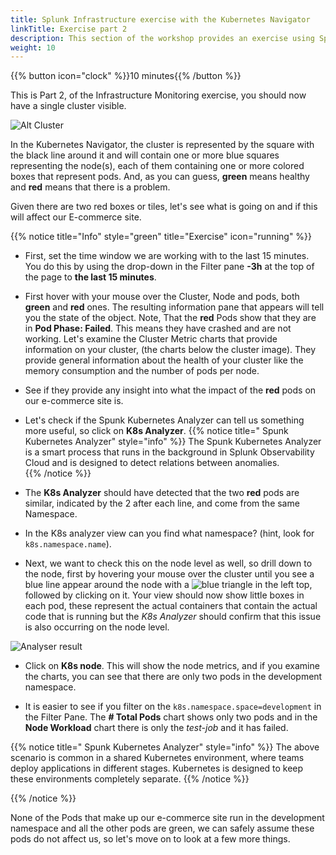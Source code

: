 ```yaml
---
title: Splunk Infrastructure exercise with the Kubernetes Navigator
linkTitle: Exercise part 2
description: This section of the workshop provides an exercise using Splunk infra monitoring based on the Kubernetes Navigator.
weight: 10
---
```


{{% button icon="clock" %}}10 minutes{{% /button %}}

This is Part 2, of the Infrastructure Monitoring exercise, you should now have a single cluster visible.

![Alt Cluster](../images/k8s-cluster.png?width=30vw)

In the Kubernetes Navigator, the cluster is represented by the square with the black line around it and will contain one or more blue squares representing the node(s), each of them containing one or more colored boxes that represent pods. And, as you can guess, **green** means healthy and **red** means that there is a problem.

Given there are two red boxes or tiles, let's see what is going on and if this will affect our E-commerce site.

{{% notice title="Info" style="green" title="Exercise" icon="running" %}}

* First, set the time window we are working with to the last 15 minutes. You do this by using the drop-down in the Filter pane **-3h** at the top of the page to **the last 15 minutes**.

* First hover with your mouse over the Cluster, Node and pods, both **green** and **red** ones. The resulting information pane that appears will tell you the state of the object. Note, That the **red** Pods show that they are in **Pod Phase: Failed**. This means they have crashed and are not working.
Let's examine the Cluster Metric charts that provide information on your cluster, (the charts below the cluster image).  They provide general information about the health of your cluster like the memory consumption and the number of pods per node.

* See if they provide any insight into what the impact of the **red** pods on our e-commerce site is.

* Let's check if the Spunk Kubernetes Analyzer can tell us something more useful, so click on **K8s Analyzer**.
{{% notice title=" Spunk Kubernetes Analyzer" style="info" %}}
The Spunk Kubernetes Analyzer is a smart process that runs in the background in Splunk Observability Cloud and is designed to detect relations between anomalies.  
{{% /notice %}}

* The **K8s Analyzer** should have detected that the two **red** pods are similar, indicated by the 2 after each line, and come from the same Namespace.
* In the K8s analyzer view can you find what namespace? (hint, look for `k8s.namespace.name`).

* Next, we want to check this on the node level as well, so drill down to the node, first by hovering your mouse over the cluster until you see a blue line appear around the node with a ![blue triangle ](../images/node-blue-traingle.png?classes=inline) in the left top, followed by clicking on it. Your view should now show little boxes in each pod, these represent the actual containers that contain the actual code that is running but the *K8s Analyzer* should confirm that this issue is also occurring on the node level.

![Analyser result](../images/k8s-analyser-result.png?width=20vw)

* Click on **K8s node**. This will show the node metrics, and if you examine the charts, you can see that there are only two pods in the development namespace.

* It is easier to see if you filter on the `k8s.namespace.space=development` in the Filter Pane. The **# Total Pods** chart shows only two pods and in the **Node Workload** chart there is only the *test-job* and it has failed.

{{% notice title=" Spunk Kubernetes Analyzer" style="info" %}}
The above scenario is common in a shared Kubernetes environment, where teams deploy applications in different stages. Kubernetes is designed to keep these environments completely separate.
{{% /notice %}}

{{% /notice %}}

None of the Pods that make up our e-commerce site run in the development namespace and all the other pods are green, we can safely assume these pods do not affect us, so let's move on to look at a few more things.
